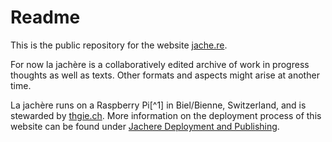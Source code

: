 # Readme
This is the public repository for the website [jache.re](https://jache.re).

For now la jachère is a collaboratively edited archive of work in progress thoughts as well as texts. Other formats and aspects might arise at another time.

La jachère runs on a Raspberry Pi[^1] in Biel/Bienne, Switzerland, and is stewarded by [thgie.ch](https://thgie.ch). More information on the deployment process of this website can be found under [Jachere Deployment and Publishing](notes/Jachere%20Deployment%20and%20Publishing.md).